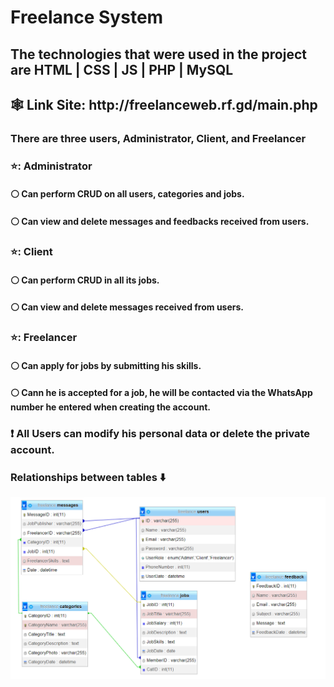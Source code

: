 <h1>Freelance System</h1>
<h2>The technologies that were used in the project are HTML | CSS | JS | PHP | MySQL</h2>
<h2>🕸️ Link Site: http://freelanceweb.rf.gd/main.php</h2>
<h3>There are three users, Administrator, Client, and Freelancer</h3>

<h3>⭐: Administrator</h3>
<h4>⚪ Can perform CRUD on all users, categories and jobs.</h4>
<h4>⚪ Can view and delete messages and feedbacks received from users.</h4>

<h3>⭐: Client</h3>
<h4>⚪ Can perform CRUD in all its jobs.</h4>
<h4>⚪ Can view and delete messages received from users.</h4>

<h3>⭐: Freelancer</h3>
<h4>⚪ Can apply for jobs by submitting his skills.</h4>
<h4>⚪ Cann he is accepted for a job, he will be contacted via the WhatsApp number he entered when creating the account.</h4>

<h3>❗ All Users can modify his personal data or delete the private account.</h3>

<h3>Relationships between tables ⬇️</h3>
<img src="./database/TablesRelationship.png">

